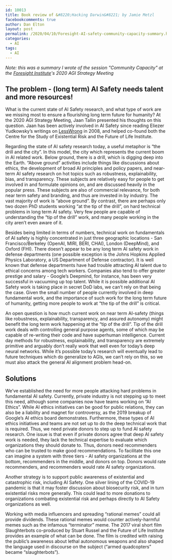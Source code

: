```yaml
---
id: 10013
title: Book review of &#8220;Hacking Darwin&#8221; by Jamie Metzl
facebookcomments: true
author: Dan Elton
layout: post
permalink: /2020/04/10/Foresight-AI-safety-community-capacity-summary.html
categories:
  - AI
tags:
  - AI
---
```


*Note: this was a summary I wrote of the session "Community Capacity" at the [Foresight Institute](https://foresight.org/)'s 2020 AGI Strategy Meeting*

## The problem - (long term) AI Safety needs talent and more resources!

What is the current state of AI Safety research, and what type of work are we missing most to ensure a flourishing long term future for humanity? At the 2020 AGI Strategy Meeting, Jaan Tallin presented his thoughts on this question. Jaan has been actively involved in AI Safety since reading Eliezer Yudkowsky’s writings on [LessWrong](https://www.lesswrong.com/) in 2008, and helped co-found both the Centre for the Study of Existential Risk and the Future of Life Institute.

Regarding the state of AI safety research today, a useful metaphor is “the drill and the city”. In this model, the city which represents the current boom in AI related work. Below ground, there is a drill, which is digging deep into the Earth. “Above ground” activities include things like discussions about ethics, the development of broad AI principles and policy papers, and near-term AI safety research on hot topics such as robustness, explainability, bias, and transparency. These subjects are relatively easy for people to get involved in and formulate opinions on, and are discussed heavily in the popular press. These subjects are also of commercial relevance, for both near term safety and branding, and thus are invested in by industry. The vast majority of work is “above ground”.  By contrast, there are perhaps only two dozen PhD students working “at the tip of the drill”, on hard technical problems in long term AI safety. Very few people are capable of understanding the “tip of the drill” work, and many people working in the city aren’t even aware of it.

Besides being limited in terms of numbers, technical work on fundamentals of AI safety is highly concentrated in just three geographic locations - San Francisco/Berkeley (OpenAI, MIRI, BERI, CHAI), London (DeepMind), and Oxford (FHI). There doesn’t appear to be any long term AI safety work in defense departments (one possible exception is the Johns Hopkins Applied Physics Laboratory, a US Department of Defense contractor). It is well known that defense departments have had trouble attracting AI talent due to ethical concerns among tech workers. Companies also tend to offer greater prestige and salary - Google’s Deepmind, for instance, has been very successful in vacuuming up top talent. While it is possible additional AI Safety work is taking place in secret DoD labs, we can’t rely on that being the case. Given the small number of people currently involved in deep fundamental work, and the importance of such work for the long term future of humanity, getting more people to work at “the tip of the drill” is critical.  

An open question is how much current work on near term AI-safety (things like robustness, explainability, transparency, and assured autonomy) might benefit the long term work happening at the “tip of the drill”. Tip of the drill work deals with controlling general purpose agents, some of which may be  capable of re-writing their code and have superhuman intelligence. Current day methods for robustness, explainability, and transparency are extremely primitive and arguably don’t really work that well even for today’s deep neural networks. While it’s possible today’s research will eventually lead to future techniques which do generalize to AGIs, we can’t rely on this, so we must also attack the general AI alignment problem head-on.  

## Solutions
We’ve established the need for more people attacking hard problems in fundamental AI safety. Currently, private industry is not stepping up to meet this need, although some companies now have teams working on “AI Ethics”. While AI ethics initiatives can be good for public relations, they can also be a liability and magnet for controversy, as the 2019 breakup of Google’s AI ethics board demonstrates. Furthermore, these types of AI ethics initiatives and teams are not set up to do the deep technical work that is required. Thus, we need private donors to step up to fund AI safety research. One issue is that even if private donors agree that deep AI safety work is needed, they lack the technical expertise to evaluate which organizations they should donate to. Thus, donors need recommenders who can be trusted to make good recommendations. To facilitate this one can imagine a system with three tiers - AI safety organizations at the bottom, recommenders in the middle, and donors on top. Donors would rate recommenders, and recommenders would rate AI safety organizations.

Another strategy is to support public awareness of existential and catastrophic risk, including AI Safety. One silver lining of the COVID-19 pandemic is that it may foster discussion about biosecurity risk, and in turn existential risks more generally. This could lead to more donations to organizations combating existential risk and perhaps directly to AI Safety organizations as well.

Working with media influencers and spreading “rational memes” could all provide dividends. These rational memes would counter actively-harmful memes such as the infamous “terminator” meme. The 2017 viral short film Slaughterbots co-produced by Stuart Russel and the Future of Life Institute provides an example of what can be done. The film is credited with raising the public’s awareness about lethal autonomous weapons and also shaped the language used in discourse on the subject (“armed quadcopters” became “slaughterbots”).
